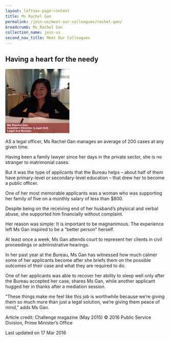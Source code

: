 ```yaml
---
layout: leftnav-page-content
title: Ms Rachel Gan
permalink: /join-us/meet-our-colleagues/rachel-gan/
breadcrumb: Ms Rachel Gan
collection_name: join-us
second_nav_title: Meet Our Colleagues
---
```


<style>
  .image {width: 200px;}
  .image img {max-width: 100%;}
</style>

Having a heart for the needy
---

<div class="image"><img src="/images/1458223822886.png/"></div>

AS a legal officer, Ms Rachel Gan manages an average of 200 cases at any given time.

 

Having been a family lawyer since her days in the private sector, she is no stranger to matrimonial cases.

 

But it was the type of applicants that the Bureau helps – about half of them have primary-level or secondary-level education – that drew her to become a public officer.

 

One of her most memorable applicants was a woman who was supporting her family of five on a monthly salary of less than $800.

 

Despite being on the receiving end of her husband’s physical and verbal abuse, she supported him financially without complaint.

 

Her reason was simple: It is important to be magnanimous. The experience left Ms Gan inspired to be a “better person” herself.

 

At least once a week, Ms Gan attends court to represent her clients in civil proceedings or administrative hearings.

 

In her past year at the Bureau, Ms Gan has witnessed how much calmer some of her applicants become after she briefs them on the possible outcomes of their case and what they are required to do.

 

One of her applicants was able to recover her ability to sleep well only after the Bureau accepted her case, shares Ms Gan, while another applicant hugged her in thanks after a mediation session.

 

“These things make me feel like this job is worthwhile because we’re giving them so much more than just a legal solution, we’re giving them peace of mind,” adds Ms Gan.

 

Article credit: Challenge magazine (May 2015) © 2016 Public Service Division, Prime Minister’s Office

Last updated on 17 Mar 2016
